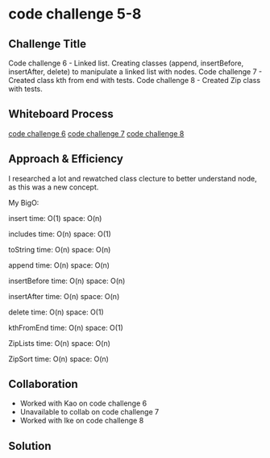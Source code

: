 # code challenge 5-8

## Challenge Title

Code challenge 6 - Linked list. Creating classes (append, insertBefore, insertAfter, delete) to manipulate a linked list with nodes.
Code challenge 7 - Created class kth from end with tests.
Code challenge 8 - Created Zip class with tests.

## Whiteboard Process

[code challenge 6](../401-code-challenges/whiteboard-images/whiteboard6.png)
[code challenge 7](../401-code-challenges//whiteboard-images/whiteboard7.png)
[code challenge 8](../401-code-challenges/whiteboard-images/whiteboard8.png)

## Approach & Efficiency

I researched a lot and rewatched class clecture to better understand node, as this was a new concept.

My BigO:

insert
time: O(1)
space: O(n)

includes
time: O(n)
space: O(1)

toString
time: O(n)
space: O(n)

append
time: O(n)
space: O(n)

insertBefore
time: O(n)
space: O(n)

insertAfter
time: O(n)
space: O(n)

delete
time: O(n)
space: O(1)

kthFromEnd
time: O(n)
space: O(1)

ZipLists
time: O(n)
space: O(n)

ZipSort
time: O(n)
space: O(n)

## Collaboration

- Worked with Kao on code challenge 6
- Unavailable to collab on code challenge 7
- Worked with Ike on code challenge 8

## Solution
